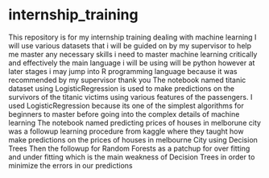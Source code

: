 # internship_training
This repository is for my internship training dealing with machine learning
I will use various datasets that i will be guided on by my supervisor to help me master any necessary skills i need 
to master machine learning critically and effectively
the main language i will be using will be python however at later stages i may jump into R programming language
because it was recommended by my supervisor 
thank you
The notebook named titanic dataset using LogisticRegression is used to make predictions on the survivors of the titanic victims using various features of the passengers. I used LogisticRegression because its one of the simplest algorithms for beginners to master before going into the complex details of machine learning
The notebook named predicting prices of houses in melborune city was a followup learning procedure from kaggle where they taught how make predictions on the prices of houses in melbourne City using Decision Trees
Then the followup for Random Forests as a patchup for over fitting and under fitting which is the main weakness of Decision Trees in order to minimize the errors in our predictions 
